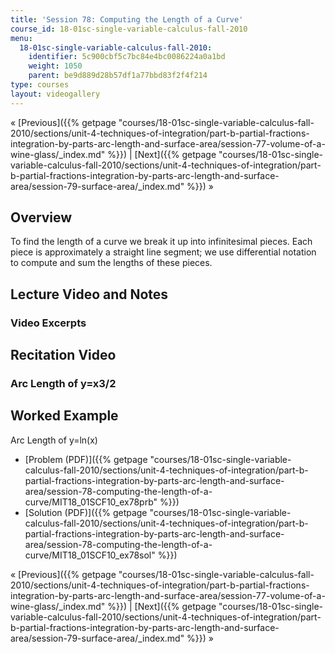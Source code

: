```yaml
---
title: 'Session 78: Computing the Length of a Curve'
course_id: 18-01sc-single-variable-calculus-fall-2010
menu:
  18-01sc-single-variable-calculus-fall-2010:
    identifier: 5c900cbf5c7bc84e4bc0086224a0a1bd
    weight: 1050
    parent: be9d889d28b57df1a77bbd83f2f4f214
type: courses
layout: videogallery
---
```

« [Previous]({{% getpage "courses/18-01sc-single-variable-calculus-fall-2010/sections/unit-4-techniques-of-integration/part-b-partial-fractions-integration-by-parts-arc-length-and-surface-area/session-77-volume-of-a-wine-glass/_index.md" %}}) | [Next]({{% getpage "courses/18-01sc-single-variable-calculus-fall-2010/sections/unit-4-techniques-of-integration/part-b-partial-fractions-integration-by-parts-arc-length-and-surface-area/session-79-surface-area/_index.md" %}}) »

Overview
--------

To find the length of a curve we break it up into infinitesimal pieces. Each piece is approximately a straight line segment; we use differential notation to compute and sum the lengths of these pieces.

Lecture Video and Notes
-----------------------

### Video Excerpts

Recitation Video
----------------

### Arc Length of y=x3/2

Worked Example
--------------

Arc Length of y=ln(x)

*   [Problem (PDF)]({{% getpage "courses/18-01sc-single-variable-calculus-fall-2010/sections/unit-4-techniques-of-integration/part-b-partial-fractions-integration-by-parts-arc-length-and-surface-area/session-78-computing-the-length-of-a-curve/MIT18_01SCF10_ex78prb" %}})
*   [Solution (PDF)]({{% getpage "courses/18-01sc-single-variable-calculus-fall-2010/sections/unit-4-techniques-of-integration/part-b-partial-fractions-integration-by-parts-arc-length-and-surface-area/session-78-computing-the-length-of-a-curve/MIT18_01SCF10_ex78sol" %}})

« [Previous]({{% getpage "courses/18-01sc-single-variable-calculus-fall-2010/sections/unit-4-techniques-of-integration/part-b-partial-fractions-integration-by-parts-arc-length-and-surface-area/session-77-volume-of-a-wine-glass/_index.md" %}}) | [Next]({{% getpage "courses/18-01sc-single-variable-calculus-fall-2010/sections/unit-4-techniques-of-integration/part-b-partial-fractions-integration-by-parts-arc-length-and-surface-area/session-79-surface-area/_index.md" %}}) »
